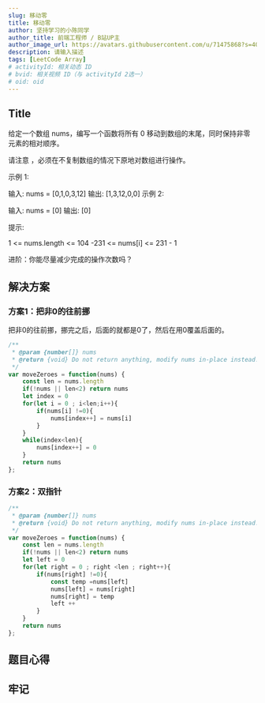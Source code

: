 ```yaml
---
slug: 移动零
title: 移动零
author: 坚持学习的小陈同学
author_title: 前端工程师 / B站UP主
author_image_url: https://avatars.githubusercontent.com/u/71475868?s=40&u=8e47a668961f89a6389d9775cffdabddfda76e8c&v=4
description: 请输入描述
tags: [LeetCode Array]
# activityId: 相关动态 ID
# bvid: 相关视频 ID（与 activityId 2选一）
# oid: oid
---
```


<!-- truncate -->
## Title

给定一个数组 nums，编写一个函数将所有 0 移动到数组的末尾，同时保持非零元素的相对顺序。

请注意 ，必须在不复制数组的情况下原地对数组进行操作。



示例 1:

输入: nums = [0,1,0,3,12]
输出: [1,3,12,0,0]
示例 2:

输入: nums = [0]
输出: [0]


提示:

1 <= nums.length <= 104
-231 <= nums[i] <= 231 - 1


进阶：你能尽量减少完成的操作次数吗？

## 解决方案

### 方案1：把非0的往前挪

把非0的往前挪，挪完之后，后面的就都是0了，然后在用0覆盖后面的。

```javascript
/**
 * @param {number[]} nums
 * @return {void} Do not return anything, modify nums in-place instead.
 */
var moveZeroes = function(nums) {
    const len = nums.length
    if(!nums || len<2) return nums
    let index = 0
    for(let i = 0 ; i<len;i++){
        if(nums[i] !=0){
            nums[index++] = nums[i]
        }
    }
    while(index<len){
        nums[index++] = 0
    }
    return nums
};
```

### 方案2：双指针

```javascript
/**
 * @param {number[]} nums
 * @return {void} Do not return anything, modify nums in-place instead.
 */
var moveZeroes = function(nums) {
    const len = nums.length
    if(!nums || len<2) return nums
    let left = 0
    for(let right = 0 ; right <len ; right++){
        if(nums[right] !=0){
            const temp =nums[left]
            nums[left] = nums[right]
            nums[right] = temp
            left ++
        }
    }
    return nums
};
```

## 题目心得



## 牢记

